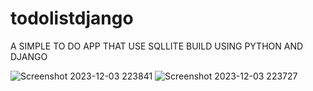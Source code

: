 # todolistdjango

A SIMPLE TO DO APP THAT USE SQLLITE BUILD USING PYTHON AND DJANGO

![Screenshot 2023-12-03 223841](https://github.com/Epaphrus/todolistdjango/assets/83645259/7137bd74-5922-447a-bc34-6af6b70e8d65)
![Screenshot 2023-12-03 223727](https://github.com/Epaphrus/todolistdjango/assets/83645259/5f293f2d-a848-41c4-a8e8-812d5273f60b)
